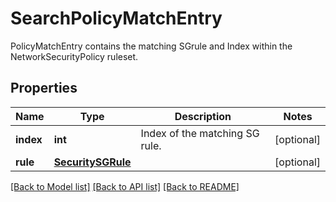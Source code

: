 # SearchPolicyMatchEntry

PolicyMatchEntry contains the matching SGrule and Index within the NetworkSecurityPolicy ruleset.
## Properties
Name | Type | Description | Notes
------------ | ------------- | ------------- | -------------
**index** | **int** | Index of the matching SG rule. | [optional] 
**rule** | [**SecuritySGRule**](SecuritySGRule.md) |  | [optional] 

[[Back to Model list]](../README.md#documentation-for-models) [[Back to API list]](../README.md#documentation-for-api-endpoints) [[Back to README]](../README.md)


